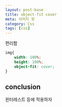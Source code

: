```yaml
---
layout: post-base
title: object-fit cover
meta: 이미지 핏
category: Css
tags: [css]
---
```


편리함

```css
img{
    width: 100%;
    height: 100%;
    object-fit: cover;
}
```

## conclusion

윈터레스트 등에 적용하자
